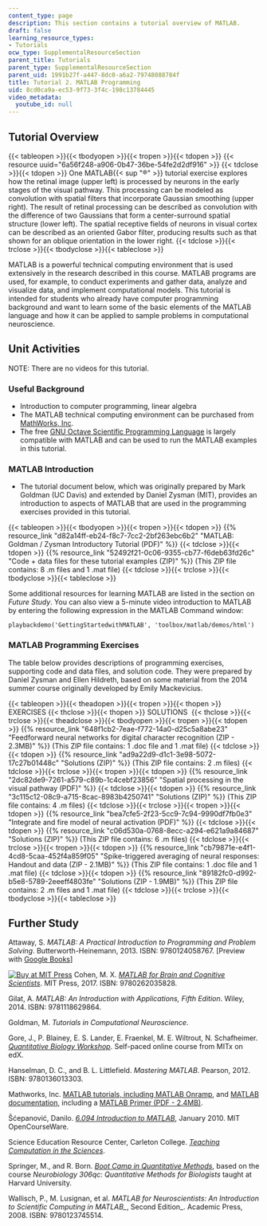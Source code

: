 ```yaml
---
content_type: page
description: This section contains a tutorial overview of MATLAB.
draft: false
learning_resource_types:
- Tutorials
ocw_type: SupplementalResourceSection
parent_title: Tutorials
parent_type: SupplementalResourceSection
parent_uid: 1991b27f-a447-8dc0-a6a2-79748088784f
title: Tutorial 2. MATLAB Programming
uid: 8cd0ca9a-ec53-9f73-3f4c-198c13784445
video_metadata:
  youtube_id: null
---
```

## Tutorial Overview

{{< tableopen >}}{{< tbodyopen >}}{{< tropen >}}{{< tdopen >}}
{{< resource uuid="6a56f248-a906-0b47-36be-54fe2d2df916" >}}
{{< tdclose >}}{{< tdopen >}}
One MATLAB{{< sup "®" >}} tutorial exercise explores how the retinal image (upper left) is processed by neurons in the early stages of the visual pathway. This processing can be modeled as convolution with spatial filters that incorporate Gaussian smoothing (upper right). The result of retinal processing can be described as convolution with the difference of two Gaussians that form a center-surround spatial structure (lower left). The spatial receptive fields of neurons in visual cortex can be described as an oriented Gabor filter, producing results such as that shown for an oblique orientation in the lower right.
{{< tdclose >}}{{< trclose >}}{{< tbodyclose >}}{{< tableclose >}}

MATLAB is a powerful technical computing environment that is used extensively in the research described in this course. MATLAB programs are used, for example, to conduct experiments and gather data, analyze and visualize data, and implement computational models. This tutorial is intended for students who already have computer programming background and want to learn some of the basic elements of the MATLAB language and how it can be applied to sample problems in computational neuroscience.

## Unit Activities

NOTE: There are no videos for this tutorial.

### Useful Background

- Introduction to computer programming, linear algebra
- The MATLAB technical computing environment can be purchased from [MathWorks, Inc](http://www.mathworks.com/).
- The free [GNU Octave Scientific Programming Language](https://www.gnu.org/software/octave/) is largely compatible with MATLAB and can be used to run the MATLAB examples in this tutorial.

### MATLAB Introduction

- The tutorial document below, which was originally prepared by Mark Goldman (UC Davis) and extended by Daniel Zysman (MIT), provides an introduction to aspects of MATLAB that are used in the programming exercises provided in this tutorial.

{{< tableopen >}}{{< tbodyopen >}}{{< tropen >}}{{< tdopen >}}
{{% resource_link "d82a14ff-eb24-f8c7-7cc2-2bf263ebc6b2" "MATLAB: Goldman / Zysman Introductory Tutorial (PDF)" %}}
{{< tdclose >}}{{< tdopen >}}
{{% resource_link "52492f21-0c06-9355-cb77-f6deb63fd26c" "Code + data files for these tutorial examples (ZIP)" %}} (This ZIP file contains: 8 .m files and 1 .mat file)
{{< tdclose >}}{{< trclose >}}{{< tbodyclose >}}{{< tableclose >}}

Some additional resources for learning MATLAB are listed in the section on *Future Study*. You can also view a 5-minute video introduction to MATLAB by entering the following expression in the MATLAB Command window:

`playbackdemo('GettingStartedwithMATLAB', 'toolbox/matlab/demos/html')`

### MATLAB Programming Exercises

The table below provides descriptions of programming exercises, supporting code and data files, and solution code. They were prepared by Daniel Zysman and Ellen Hildreth, based on some material from the 2014 summer course originally developed by Emily Mackevicius.

{{< tableopen >}}{{< theadopen >}}{{< tropen >}}{{< thopen >}}
EXERCISES
{{< thclose >}}{{< thopen >}}
SOLUTIONS 
{{< thclose >}}{{< trclose >}}{{< theadclose >}}{{< tbodyopen >}}{{< tropen >}}{{< tdopen >}}
{{% resource_link "648f1cb2-7eae-f772-14a0-d25c5a8abe23" "Feedforward neural networks for digital character recognition (ZIP - 2.3MB)" %}} (This ZIP file contains: 1 .doc file and 1 .mat file)
{{< tdclose >}}{{< tdopen >}}
{{% resource_link "ad9a22d9-d1c1-3e98-5072-17c27b01448c" "Solutions (ZIP)" %}} (This ZIP file contains: 2 .m files)
{{< tdclose >}}{{< trclose >}}{{< tropen >}}{{< tdopen >}}
{{% resource_link "2dc82de9-7261-a579-c89b-1c4cebf23856" "Spatial processing in the visual pathway (PDF)" %}}
{{< tdclose >}}{{< tdopen >}}
{{% resource_link "3c115c12-08c9-a715-8cac-8983b4250741" "Solutions (ZIP)" %}} (This ZIP file contains: 4 .m files)
{{< tdclose >}}{{< trclose >}}{{< tropen >}}{{< tdopen >}}
{{% resource_link "bea7cfe5-2f23-5cc9-7c94-9990df7fb0e3" "Integrate and fire model of neural activation (PDF)" %}}
{{< tdclose >}}{{< tdopen >}}
{{% resource_link "c06d530a-0768-8ecc-a294-e621a9a84687" "Solutions (ZIP)" %}} (This ZIP file contains: 6 .m files)
{{< tdclose >}}{{< trclose >}}{{< tropen >}}{{< tdopen >}}
{{% resource_link "cb79871e-e4f1-4cd8-5caa-452f4a859f05" "Spike-triggered averaging of neural responses: Handout and data (ZIP - 2.1MB)" %}} (This ZIP file contains: 1 .doc file and 1 .mat file)
{{< tdclose >}}{{< tdopen >}}
{{% resource_link "89182fc0-d992-b5e8-5789-2eeeff4803fe" "Solutions (ZIP - 1.9MB)" %}} (This ZIP file contains: 2 .m files and 1 .mat file)
{{< tdclose >}}{{< trclose >}}{{< tbodyclose >}}{{< tableclose >}}

## Further Study

Attaway, S. *MATLAB: A Practical Introduction to Programming and Problem Solving*. Butterworth-Heinemann, 2013. ISBN: 9780124058767. \[Preview with [Google Books](http://books.google.com/books?id=eqldp6labvwC&pg=PAfrontcover)\]

[![Buy at MIT Press](/images/mp_logo.gif)](https://mitpress.mit.edu/9780262035828) Cohen, M. X. [*MATLAB for Brain and Cognitive Scientists*](https://mitpress.mit.edu/9780262035828). MIT Press, 2017. ISBN: 9780262035828.

Gilat, A. *MATLAB: An Introduction with Applications, Fifth Edition*. Wiley, 2014. ISBN: 9781118629864.

Goldman, M. *Tutorials in Computational Neuroscience*.

Gore, J., P. Blainey, E. S. Lander, E. Fraenkel, M. E. Wiltrout, N. Schafheimer. [*Quantitative Biology Workshop*](https://www.edx.org/course/quantitative-biology-workshop-mitx-7-qbwx-3). Self-paced online course from MITx on edX.

Hanselman, D. C., and B. L. Littlefield. *Mastering MATLAB*. Pearson, 2012. ISBN: 9780136013303.

Mathworks, Inc. [MATLAB tutorials, including MATLAB Onramp](http://www.mathworks.com/academia/student_center/tutorials/mltutorial_launchpad.html), and [MATLAB documentation](http://www.mathworks.com/help/matlab/), including a [MATLAB Primer (PDF - 2.4MB)](http://web.mit.edu/6.777/www/downloads/primer.pdf).

Šćepanović, Danilo. [*6.094 Introduction to MATLAB*](/courses/6-057-introduction-to-matlab-january-iap-2019), January 2010. MIT OpenCourseWare.

Science Education Resource Center, Carleton College. [*Teaching Computation in the Sciences*](https://serc.carleton.edu/teaching_computation/index.html).

Springer, M., and R. Born. [*Boot Camp in Quantitative Methods*](http://springerlab.org/qmbc/index.php), based on the course *Neurobiology 306qc: Quantitative Methods for Biologists* taught at Harvard University.

Wallisch, P., M. Lusignan, et al. *MATLAB for Neuroscientists: An Introduction to Scientific Computing in MATLAB\_*, Second Edition\_. Academic Press, 2008. ISBN: 9780123745514.